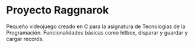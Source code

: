# Proyecto Raggnarok

Pequeño videojuego creado en C para la asignatura de Tecnologias de la
Programación. Funcionalidades básicas como hitbox, disparar y guardar y cargar
records. 